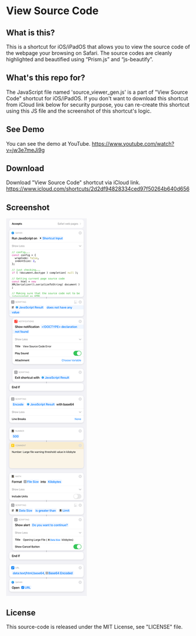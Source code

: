 # View Source Code

## What is this?

This is a shortcut for iOS/iPadOS that allows you to view the source code of the webpage your browsing on Safari. The source codes are cleanly highlighted and beautified using “Prism.js” and “js-beautify”.

## What's this repo for?

The JavaScript file named 'source_viewer_gen.js' is a part of "View Source Code" shortcut for iOS/iPadOS. If you don't want to download this shortcut from iCloud link below for security purpose, you can re-create this shortcut using this JS file and the screenshot of this shortcut's logic.

## See Demo

You can see the demo at YouTube.
https://www.youtube.com/watch?v=jw3e7meJi9g

## Download

Download "View Source Code" shortcut via iCloud link.
https://www.icloud.com/shortcuts/2d2df94828334ced97f50264b640d656

## Screenshot

![Screenshot of this shortcut's logic](view_source_code_logic.png)

## License

This source-code is released under the MIT License, see "LICENSE" file.
